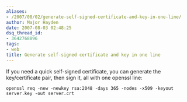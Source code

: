 ```yaml
---
aliases:
- /2007/08/02/generate-self-signed-certificate-and-key-in-one-line/
author: Major Hayden
date: 2007-08-03 02:48:25
dsq_thread_id:
- 3642768896
tags:
- web
title: Generate self-signed certificate and key in one line
---
```


If you need a quick self-signed certificate, you can generate the key/certificate pair, then sign it, all with one openssl line:

```
openssl req -new -newkey rsa:2048 -days 365 -nodes -x509 -keyout server.key -out server.crt
```